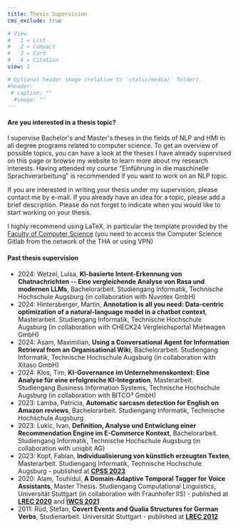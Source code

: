 ```yaml
---
title: Thesis Supervision
cms_exclude: true

# View.
#   1 = List
#   2 = Compact
#   3 = Card
#   4 = Citation
view: 1

# Optional header image (relative to `static/media/` folder).
#header:
 # caption: ""
  #image: ""
---
```


<h4>Are you interested in a thesis topic?</h4>

I supervise Bachelor's and Master's theses in the fields of NLP and HMI in all degree programs related to computer science. To get an overview of possible topics, you can have a look at the theses I have already supervised on this page or browse my website to learn more about my research interests. Having attended my course "Einführung in die maschinelle Sprachverarbeitung" is recommended if you want to work on an NLP topic.

If you are interested in writing your thesis under my supervision, please contact me by e-mail. If you already have an idea for a topic, please add a brief description. Please do not forget to indicate when you would like to start working on your thesis. 

I highly recommend using LaTeX, in particular the template provided by the 
<a href="https://gitlab.informatik.hs-augsburg.de/tha-latex-templates/abschlussarbeit" target="_blank">Faculty of Computer Science</a> (you need to access the Computer Science Gitlab from the network of the THA or using VPN)

<h4>Past thesis supervision</h4>


- 2024: Wetzel, Luisa, **KI-basierte Intent-Erkennung von Chatnachrichten -- Eine vergleichende Analyse von Rasa und modernen LLMs**, Bachelorarbeit. Studiengang Informatik, Technische Hochschule Augsburg (in collaboration with Nuvotex GmbH)
- 2024: Hintersberger, Martin, **Annotation is all you need: Data-centric optimization of a natural-language model in a chatbot context**, Masterarbeit. Studiengang Informatik, Technische Hochschule Augsburg (in collaboration with CHECK24 Vergleichsportal Mietwagen GmbH)
- 2024: Asam, Maximilian, **Using a Conversational Agent for Information Retrieval from an Organisational Wiki**, Bachelorarbeit. Studiengang Informatik, Technische Hochschule Augsburg (in collaboration with Xitaso GmbH)
- 2024: Klos, Tim, **KI-Governance im Unternehmenskontext: Eine Analyse für eine erfolgreiche KI-Integration**, Masterarbeit. Studiengang Business Information Systems, Technische Hochschule Augsburg (in collaboration with BITCO³ GmbH)
- 2023: Lamba, Patricia, **Automatic sarcasm detection for English on Amazon reviews**, Bachelorarbeit. Studiengang Informatik, Technische Hochschule Augsburg
- 2023: Lukic, Ivan, **Definition, Analyse und Entwiclung einer Recommendation Engine im E-Commerce Kontext**, Bachelorarbeit. Studiengang Informatik, Technische Hochschule Augsburg (in collaboration with uniqbit AG)
- 2023: Kopf, Fabian, **Individualisierung von künstlich erzeugten Texten**, Masterarbeit. Studiengang Informatik, Technische Hochschule Augsburg - published at **[CPSS 2023](../publication/2023-cpss/)**
- 2020: Alam, Touhidul, **A Domain-Adaptive Temporal Tagger for Voice Assistants**, Master Thesis. Studiengang Computational Linguistics, Universität Stuttgart (in collaboration with Fraunhofer IIS) - published at **[LREC 2020](../publication/2020-lrec/)** and **[IWCS 2021](../publication/2021-iwcs/)**
- 2011: Rüd, Stefan, **Covert Events and Qualia Structures for German Verbs**, Studienarbeit. Universität Stuttgart - published at **[LREC 2012](../publication/2012-lrec/)**